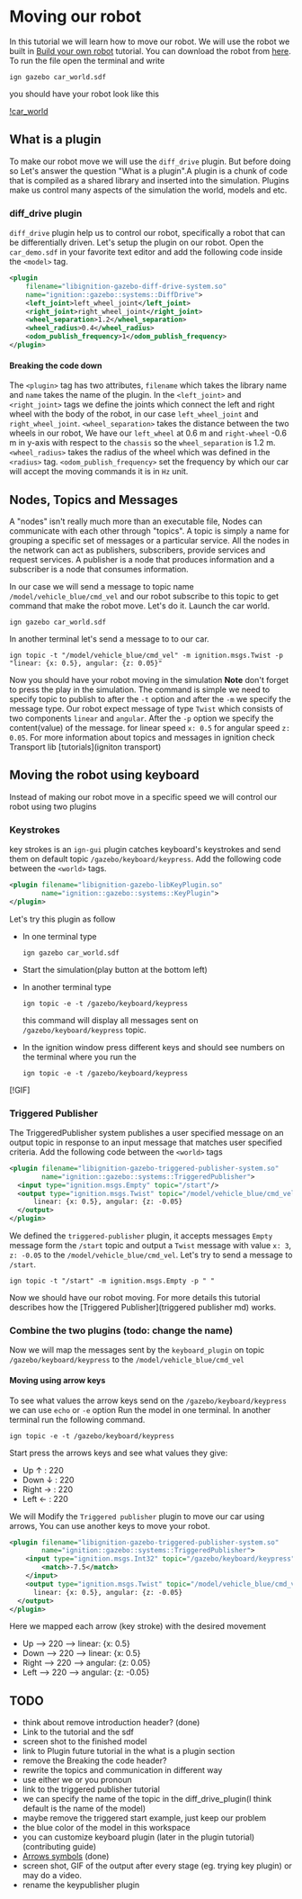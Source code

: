 # Moving our robot

In this tutorial we will learn how to move our robot. We will use the robot we built in [Build your own robot](SDF_tutorial_link) tutorial. You can download the robot from [here](car_world.sdf).
To run the file open the terminal and write

`ign gazebo car_world.sdf`

you should have your robot look like this

[!car_world](screen_shot)

## What is a plugin

To make our robot move we will use the `diff_drive` plugin. But before doing so Let's answer the question "What is a plugin".A plugin is a chunk of code that is compiled as a shared library and inserted into the simulation. Plugins make us control many aspects of the simulation the world, models and etc.

### diff_drive plugin

`diff_drive` plugin help us to control our robot, specifically a robot that can be differentially driven. Let's setup the plugin on our robot. Open the `car_demo.sdf` in your favorite text editor and add the following code inside the `<model>` tag.

```xml
<plugin
    filename="libignition-gazebo-diff-drive-system.so"
    name="ignition::gazebo::systems::DiffDrive">
    <left_joint>left_wheel_joint</left_joint>
    <right_joint>right_wheel_joint</right_joint>
    <wheel_separation>1.2</wheel_separation>
    <wheel_radius>0.4</wheel_radius>
    <odom_publish_frequency>1</odom_publish_frequency>
</plugin>
```

#### Breaking the code down

The `<plugin>` tag has two attributes, `filename` which takes the library name and `name` takes the name of the plugin. In the `<left_joint>` and `<right_joint>` tags we define the joints which connect the left and right wheel with the body of the robot, in our case `left_wheel_joint` and `right_wheel_joint`. `<wheel_separation>` takes the distance between the two wheels in our robot, We have our `left_wheel` at 0.6 m and `right-wheel` -0.6 m in y-axis with respect to the `chassis` so the `wheel_separation` is 1.2 m. `<wheel_radius>` takes the radius of the wheel which was defined in the `<radius>` tag. `<odom_publish_frequency>` set the frequency by which our car will accept the moving commands it is in `Hz` unit.

## Nodes, Topics and Messages

A "nodes" isn't really much more than an executable file, Nodes can communicate with each other through "topics". A topic is simply a name for grouping a specific set of messages or a particular service. All the nodes in the network can act as publishers, subscribers, provide services and request services. A publisher is a node that produces information and a subscriber is a node that consumes information.

In our case we will send a message to topic name `/model/vehicle_blue/cmd_vel` and our robot subscribe to this topic to get command that make the robot move. Let's do it. Launch the car world.

`ign gazebo car_world.sdf`

In another terminal let's send a message to to our car.

`ign topic -t "/model/vehicle_blue/cmd_vel" -m ignition.msgs.Twist -p "linear: {x: 0.5}, angular: {z: 0.05}"`

Now you should have your robot moving in the simulation **Note** don't forget to press the play in the simulation. The command is simple we need to specify topic to publish to after the `-t` option and after the `-m` we specify the message type. Our robot expect message of type `Twist` which consists of two components `linear` and `angular`. After the `-p` option we specify the content(value) of the message. for linear speed `x: 0.5` for angular speed `z: 0.05`.
For more information about topics and messages in ignition check Transport lib [tutorials](igniton transport)

## Moving the robot using keyboard

Instead of making our robot move in a specific speed we will control our robot using two plugins

### Keystrokes

key strokes is an `ign-gui` plugin catches keyboard's keystrokes and send them on default topic `/gazebo/keyboard/keypress`. Add the following code between the `<world>` tags.

```xml
<plugin filename="libignition-gazebo-libKeyPlugin.so"
        name="ignition::gazebo::systems::KeyPlugin">
</plugin>
```

Let's try this plugin as follow

* In one terminal type

    `ign gazebo car_world.sdf`

* Start the simulation(play button at the bottom left)
* In another terminal type 

    `ign topic -e -t /gazebo/keyboard/keypress`
    
     this command will display all messages sent on `/gazebo/keyboard/keypress` topic.
* In the ignition window press different keys and should see numbers on the terminal where you run the

    `ign topic -e -t /gazebo/keyboard/keypress`

[!GIF]

### Triggered Publisher

The TriggeredPublisher system publishes a user specified message on an output topic in response to an input message that matches user specified criteria. Add the following code between the `<world>` tags

```xml
<plugin filename="libignition-gazebo-triggered-publisher-system.so"
        name="ignition::gazebo::systems::TriggeredPublisher">
  <input type="ignition.msgs.Empty" topic="/start"/>
  <output type="ignition.msgs.Twist" topic="/model/vehicle_blue/cmd_vel">
      linear: {x: 0.5}, angular: {z: -0.05}
  </output>
</plugin>
```

We defined the `triggered-publisher` plugin, it accepts messages `Empty` message form the `/start` topic and output a `Twist` message with value `x: 3`, `z: -0.05` to the `/model/vehicle_blue/cmd_vel`.
Let's try to send a message to `/start`.

`ign topic -t "/start" -m ignition.msgs.Empty -p " "`

Now we should have our robot moving.
For more details this tutorial describes how the [Triggered Publisher](triggered publisher md) works.

### Combine the two plugins (todo: change the name)

Now we will map the messages sent by the `keyboard_plugin` on topic `/gazebo/keyboard/keypress` to the `/model/vehicle_blue/cmd_vel`

#### Moving using arrow keys

To see what values the arrow keys send on the `/gazebo/keyboard/keypress` we can use `echo` or `-e` option
Run the model in one terminal.
In another terminal run the following command.

`ign topic -e -t /gazebo/keyboard/keypress`

Start press the arrows keys and see what values they give:

* Up  &#8593;   : 220
* Down &#8595;  : 220
* Right &#8594; : 220
* Left &#8592;  : 220

We will Modify the `Triggered publisher` plugin to move our car using arrows, You can use another keys to move your robot.

```xml
<plugin filename="libignition-gazebo-triggered-publisher-system.so"
        name="ignition::gazebo::systems::TriggeredPublisher">
    <input type="ignition.msgs.Int32" topic="/gazebo/keyboard/keypress">
        <match>-7.5</match>
    </input>
    <output type="ignition.msgs.Twist" topic="/model/vehicle_blue/cmd_vel">
      linear: {x: 0.5}, angular: {z: -0.05}
  </output>
</plugin>
```

Here we mapped each arrow (key stroke) with the desired movement

* Up --> 220 --> linear: {x: 0.5}
* Down --> 220 --> linear: {x: 0.5}
* Right --> 220 --> angular: {z: 0.05}
* Left --> 220 --> angular: {z: -0.05}

## TODO

* think about remove introduction header? (done)
* Link to the tutorial and the sdf
* screen shot to the finished model
* link to Plugin future tutorial in the what is a plugin section
* remove the Breaking the code header?
* rewrite the topics and communication in different way
* use either we or you pronoun
* link to the triggered publisher tutorial
* we can specify the name of the topic in the diff_drive_plugin(I think default is the name of the model)
* maybe remove the triggered start example, just keep our problem
* the blue color of the model in this workspace
* you can customize keyboard plugin (later in the plugin tutorial) (contributing guide)
* [Arrows symbols](https://unicode-table.com/en/sets/arrow-symbols/) (done)
* screen shot, GIF of the output after every stage (eg. trying key plugin) or may do a video.
* rename the keypublisher plugin
